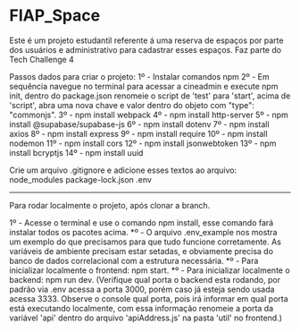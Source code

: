 # FIAP_Space
Este é um projeto estudantil referente á uma reserva de espaços por parte dos usuários e administrativo para cadastrar esses espaços. Faz parte do Tech Challenge 4

Passos dados para criar o projeto:
1º - Instalar comandos npm
2º - Em sequência navegue no terminal para acessar a cineadmin e execute npm init, dentro do package.json renomeie o script de 'test' para 'start', acima de 'script', abra uma nova chave e valor dentro do objeto com "type": "commonjs".
3º - npm install webpack
4º - npm install http-server
5º - npm install @supabase/supabase-js
6º - npm install dotenv
7º - npm install axios
8º - npm install express
9º - npm install require
10º - npm install nodemon
11º - npm install cors
12º - npm install jsonwebtoken
13º - npm install bcryptjs
14º - npm install uuid

Crie um arquivo .gitignore e adicione esses textos ao arquivo:
node_modules
package-lock.json
.env

--------------------------------------------------------------
Para rodar localmente o projeto, após clonar a branch.

1º - Acesse o terminal e use o comando npm install, esse comando fará instalar todos os pacotes acima.
*º - O arquivo .env_example nos mostra um exemplo do que precisamos para que tudo funcione corretamente. As variáveis de ambiente precisam estar setadas, e obviamente precisa do banco de dados correlacional com a estrutura necessária.
*º - Para inicializar localmente o frontend: npm start.
*º - Para inicializar localmente o backend: npm run dev.
(Verifique qual porta o backend esta rodando, por padrão via .env acessa a porta 3000, porém caso já esteja sendo usada acessa 3333. Observe o console qual porta, pois irá informar em qual porta está executando localmente, com essa informação renomeie a porta da variável 'api' dentro do arquivo 'apiAddress.js' na pasta 'util' no frontend.)
